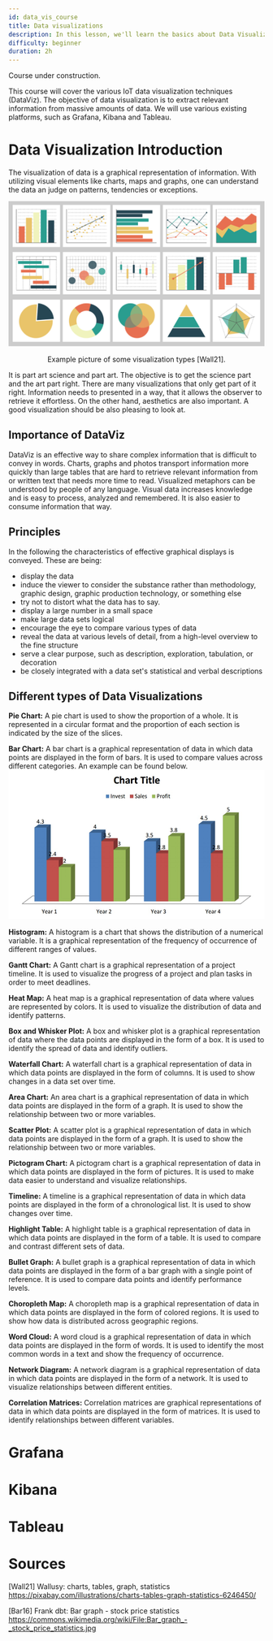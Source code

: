 ```yaml
---
id: data_vis_course
title: Data visualizations
description: In this lesson, we'll learn the basics about Data Visualizations.
difficulty: beginner
duration: 2h
---
```


Course under construction.

This course will cover the various IoT data visualization techniques (DataViz). The objective of data visualization is to extract relevant information from massive amounts of data. We will use various existing platforms, such as Grafana, Kibana and Tableau.


# Data Visualization Introduction

The visualization of data is a graphical representation of information. With utilizing visual elements like charts, maps and graphs, one can understand the data an judge on patterns, tendencies or exceptions.

![Example picture of some visualization types](charts_intro_1280.png)
<p style="text-align: center;">
Example picture of some visualization types [Wall21]. 
</p>

It is part art science and part art. The objective is to get the science part and the art part right. There are many visualizations that only get part of it right. Information needs to presented in a way, that it allows the observer to retrieve it effortless. On the other hand, aesthetics are also important. A good visualization should be also pleasing to look at.  

## Importance of DataViz

DataViz is an effective way to share complex information that is difficult to convey in words. Charts, graphs and photos transport information more quickly than large tables that are hard to retrieve relevant information from or written text that needs more time to read. Visualized metaphors can be understood by people of any language. Visual data increases knowledge and is easy to process, analyzed and remembered. It is also easier to consume information that way. 

## Principles

In the following the characteristics of effective graphical displays is conveyed. These are being:

- display the data
- induce the viewer to consider the substance rather than methodology, graphic design, graphic production technology, or something else
- try not to distort what the data has to say.
- display a large number in a small space
- make large data sets logical
- encourage the eye to compare various types of data
- reveal the data at various levels of detail, from a high-level overview to the fine structure
- serve a clear purpose, such as description, exploration, tabulation, or decoration
- be closely integrated with a data set's statistical and verbal descriptions

## Different types of Data Visualizations

**Pie Chart:** A pie chart is used to show the proportion of a whole. It is represented in a circular format and the proportion of each section is indicated by the size of the slices. 


**Bar Chart:** A bar chart is a graphical representation of data in which data points are displayed in the form of bars. It is used to compare values across different categories. An example can be found below.
![Bar Chart](Bar_graph_-_stock_price_statistics.jpg)


**Histogram:** A histogram is a chart that shows the distribution of a numerical variable. It is a graphical representation of the frequency of occurrence of different ranges of values. 


**Gantt Chart:** A Gantt chart is a graphical representation of a project timeline. It is used to visualize the progress of a project and plan tasks in order to meet deadlines.


**Heat Map:** A heat map is a graphical representation of data where values are represented by colors. It is used to visualize the distribution of data and identify patterns.


**Box and Whisker Plot:** A box and whisker plot is a graphical representation of data where the data points are displayed in the form of a box. It is used to identify the spread of data and identify outliers.


**Waterfall Chart:** A waterfall chart is a graphical representation of data in which data points are displayed in the form of columns. It is used to show changes in a data set over time.


**Area Chart:** An area chart is a graphical representation of data in which data points are displayed in the form of a graph. It is used to show the relationship between two or more variables.


**Scatter Plot:** A scatter plot is a graphical representation of data in which data points are displayed in the form of a graph. It is used to show the relationship between two or more variables.


**Pictogram Chart:** A pictogram chart is a graphical representation of data in which data points are displayed in the form of pictures. It is used to make data easier to understand and visualize relationships.


**Timeline:** A timeline is a graphical representation of data in which data points are displayed in the form of a chronological list. It is used to show changes over time.


**Highlight Table:** A highlight table is a graphical representation of data in which data points are displayed in the form of a table. It is used to compare and contrast different sets of data.


**Bullet Graph:** A bullet graph is a graphical representation of data in which data points are displayed in the form of a bar graph with a single point of reference. It is used to compare data points and identify performance levels. 


**Choropleth Map:** A choropleth map is a graphical representation of data in which data points are displayed in the form of colored regions. It is used to show how data is distributed across geographic regions.


**Word Cloud:** A word cloud is a graphical representation of data in which data points are displayed in the form of words. It is used to identify the most common words in a text and show the frequency of occurrence.


**Network Diagram:** A network diagram is a graphical representation of data in which data points are displayed in the form of a network. It is used to visualize relationships between different entities.


**Correlation Matrices:** Correlation matrices are graphical representations of data in which data points are displayed in the form of matrices. It is used to identify relationships between different variables.

# Grafana




# Kibana



# Tableau



# Sources

[Wall21] Wallusy: charts, tables, graph, statistics https://pixabay.com/illustrations/charts-tables-graph-statistics-6246450/

[Bar16] Frank dbt: Bar graph - stock price statistics https://commons.wikimedia.org/wiki/File:Bar_graph_-_stock_price_statistics.jpg

